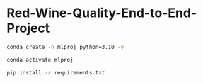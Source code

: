 # Red-Wine-Quality-End-to-End-Project

```bash
conda create -n mlproj python=3.10 -y
````

```bash
conda activate mlproj
````

```bash
pip install -r requirements.txt
````

